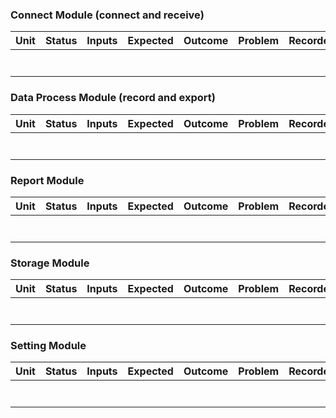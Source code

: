 ### Connect Module (connect and receive)

| Unit | Status | Inputs | Expected | Outcome | Problem | Recorder | Time |
| ---- | :----: | ------ | :------: | :-----: | :-----: | :------: | ---- |
|      |        |        |          |         |         |          |      |
|      |        |        |          |         |         |          |      |
|      |        |        |          |         |         |          |      |
|      |        |        |          |         |         |          |      |
|      |        |        |          |         |         |          |      |
|      |        |        |          |         |         |          |      |
|      |        |        |          |         |         |          |      |



### Data Process Module (record and export)

| Unit | Status | Inputs | Expected | Outcome | Problem | Recorder | Time |
| ---- | :----: | ------ | :------: | :-----: | :-----: | :------: | ---- |
|      |        |        |          |         |         |          |      |
|      |        |        |          |         |         |          |      |
|      |        |        |          |         |         |          |      |
|      |        |        |          |         |         |          |      |
|      |        |        |          |         |         |          |      |
|      |        |        |          |         |         |          |      |
|      |        |        |          |         |         |          |      |



### Report Module

| Unit | Status | Inputs | Expected | Outcome | Problem | Recorder | Time |
| ---- | :----: | ------ | :------: | :-----: | :-----: | :------: | ---- |
|      |        |        |          |         |         |          |      |
|      |        |        |          |         |         |          |      |
|      |        |        |          |         |         |          |      |
|      |        |        |          |         |         |          |      |
|      |        |        |          |         |         |          |      |
|      |        |        |          |         |         |          |      |
|      |        |        |          |         |         |          |      |



### Storage Module

| Unit | Status | Inputs | Expected | Outcome | Problem | Recorder | Time |
| ---- | :----: | ------ | :------: | :-----: | :-----: | :------: | ---- |
|      |        |        |          |         |         |          |      |
|      |        |        |          |         |         |          |      |
|      |        |        |          |         |         |          |      |
|      |        |        |          |         |         |          |      |
|      |        |        |          |         |         |          |      |
|      |        |        |          |         |         |          |      |
|      |        |        |          |         |         |          |      |

### Setting Module

| Unit | Status | Inputs | Expected | Outcome | Problem | Recorder | Time |
| ---- | :----: | ------ | :------: | :-----: | :-----: | :------: | ---- |
|      |        |        |          |         |         |          |      |
|      |        |        |          |         |         |          |      |
|      |        |        |          |         |         |          |      |
|      |        |        |          |         |         |          |      |
|      |        |        |          |         |         |          |      |
|      |        |        |          |         |         |          |      |
|      |        |        |          |         |         |          |      |